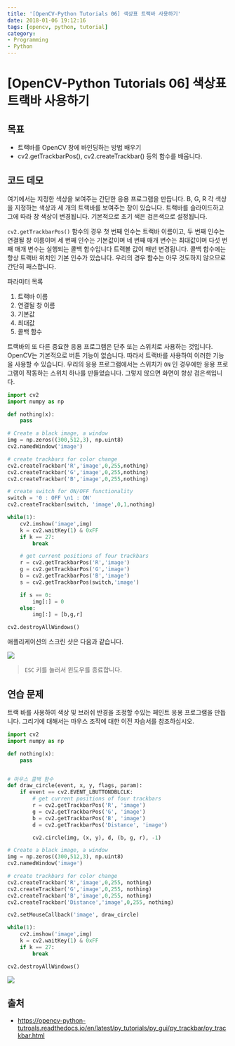 ```yaml
---
title: '[OpenCV-Python Tutorials 06] 색상표 트랙바 사용하기'
date: 2018-01-06 19:12:16
tags: [opencv, python, tutorial]
category:
- Programming
- Python
---
```


# [OpenCV-Python Tutorials 06] 색상표 트랙바 사용하기



## 목표

- 트랙바를 OpenCV 창에 바인딩하는 방법 배우기
- cv2.getTrackbarPos(), cv2.createTrackbar() 등의 함수를 배웁니다.

## 코드 데모

여기에서는 지정한 색상을 보여주는 간단한 응용 프로그램을 만듭니다. B, G, R 각 색상을 지정하는 색상과 세 개의 트랙바를 보여주는 창이 있습니다. 트랙바를 슬라이드하고 그에 따라 창 색상이 변경됩니다. 기본적으로 초기 색은 검은색으로 설정됩니다.

`cv2.getTrackbarPos()` 함수의 경우 첫 번째 인수는 트랙바 이름이고, 두 번째 인수는 연결될 창 이름이며 세 번째 인수는 기본값이며 네 번째 매개 변수는 최대값이며 다섯 번째 매개 변수는 실행되는 콜백 함수입니다 트랙볼 값이 매번 변경됩니다. 콜백 함수에는 항상 트랙바 위치인 기본 인수가 있습니다. 우리의 경우 함수는 아무 것도하지 않으므로 간단히 패스합니다.

파라미터 목록

1. 트랙바 이름
2. 연결될 창 이름
3. 기본값
4. 최대값
5. 콜백 함수

트랙바의 또 다른 중요한 응용 프로그램은 단추 또는 스위치로 사용하는 것입니다. OpenCV는 기본적으로 버튼 기능이 없습니다. 따라서 트랙바를 사용하여 이러한 기능을 사용할 수 있습니다. 우리의 응용 프로그램에서는 스위치가 `ON` 인 경우에만 응용 프로그램이 작동하는 스위치 하나를 만들었습니다. 그렇지 않으면 화면이 항상 검은색입니다.

```python
import cv2
import numpy as np

def nothing(x):
    pass

# Create a black image, a window
img = np.zeros((300,512,3), np.uint8)
cv2.namedWindow('image')

# create trackbars for color change
cv2.createTrackbar('R','image',0,255,nothing)
cv2.createTrackbar('G','image',0,255,nothing)
cv2.createTrackbar('B','image',0,255,nothing)

# create switch for ON/OFF functionality
switch = '0 : OFF \n1 : ON'
cv2.createTrackbar(switch, 'image',0,1,nothing)

while(1):
    cv2.imshow('image',img)
    k = cv2.waitKey(1) & 0xFF
    if k == 27:
        break

    # get current positions of four trackbars
    r = cv2.getTrackbarPos('R','image')
    g = cv2.getTrackbarPos('G','image')
    b = cv2.getTrackbarPos('B','image')
    s = cv2.getTrackbarPos(switch,'image')

    if s == 0:
        img[:] = 0
    else:
        img[:] = [b,g,r]

cv2.destroyAllWindows()
```

애플리케이션의 스크린 샷은 다음과 같습니다.

![](https://goo.gl/kqrSh4)


> `ESC` 키를 눌러서 윈도우를 종료합니다.


## 연습 문제

트랙 바를 사용하여 색상 및 브러쉬 반경을 조정할 수있는 페인트 응용 프로그램을 만듭니다. 그리기에 대해서는 마우스 조작에 대한 이전 자습서를 참조하십시오.

```python
import cv2
import numpy as np

def nothing(x):
    pass


# 마우스 콜백 함수
def draw_circle(event, x, y, flags, param):
    if event == cv2.EVENT_LBUTTONDBLCLK:
        # get current positions of four trackbars
        r = cv2.getTrackbarPos('R', 'image')
        g = cv2.getTrackbarPos('G', 'image')
        b = cv2.getTrackbarPos('B', 'image')
        d = cv2.getTrackbarPos('Distance', 'image')

        cv2.circle(img, (x, y), d, (b, g, r), -1)

# Create a black image, a window
img = np.zeros((300,512,3), np.uint8)
cv2.namedWindow('image')

# create trackbars for color change
cv2.createTrackbar('R','image',0,255, nothing)
cv2.createTrackbar('G','image',0,255, nothing)
cv2.createTrackbar('B','image',0,255, nothing)
cv2.createTrackbar('Distance','image',0,255, nothing)

cv2.setMouseCallback('image', draw_circle)

while(1):
    cv2.imshow('image',img)
    k = cv2.waitKey(1) & 0xFF
    if k == 27:
        break

cv2.destroyAllWindows()
```

![](https://goo.gl/bFrPVa)



## 출처

- https://opencv-python-tutroals.readthedocs.io/en/latest/py_tutorials/py_gui/py_trackbar/py_trackbar.html

<script src="https://gist.github.com/jacegem/60ce233cf6adaa7a385233e1f164ed13.js"></script>


